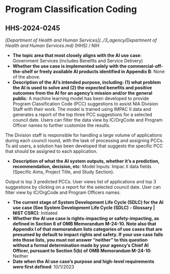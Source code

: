 # Program Classification Coding
## HHS-2024-0245
_[Department of Health and Human Services](../3_agency/Department of Health and Human Services.md)_ (HHS) / NIH


+ **The topic area that most closely aligns with the AI use case**: Government Services (includes Benefits and Service Delivery)
+ **Whether the use case is implemented solely with the commercial-off-the-shelf or freely available AI products identified in Appendix B**: None of the above.
+ **Description of the AI’s intended purpose, including: (1) what problem the AI is used to solve and (2) the expected benefits and positive outcomes from the AI for an agency’s mission and/or the general public**: A machine learning model has been developed to provide Program Classification Code (PCC) suggestions to assist NIA Division Staff with their work. The model is trained using IMPAC II data and generates a report of the top three PCC suggestions for a selected council date. Users can filter the data view by IC/OrgCode and Program Officer names to further customize the results.

The Division staff is responsible for handling a large volume of applications during each council round, with the task of processing and assigning PCCs. To aid users, a solution has been developed that suggests the specific PCC that should be assigned to each application.
+ **Description of what the AI system outputs, whether it’s a prediction, recommendation, decision, etc**: Model Inputs: Impac II data fields (Specific Aims, Project Title, and Study Section).

Output is top 3 predicted PCCs. User views list of applications and top 3 suggestions by clicking on a report for the selected council date. User can filter view by IC/OrgCode and Program Officers names.
+ **The current stage of System Development Life Cycle (SDLC) for the AI use case (See System Development Life Cycle (SDLC) - Glossary | NIST CSRC)**: Initiated
+ **Whether the AI use case is rights-impacting or safety-impacting, as defined in Section 6 of OMB Memorandum M-24-10. Note also that Appendix I of that memorandum lists categories of use cases that are presumed by default to impact rights and safety. If your use case falls into those lists, you must not answer “neither” to this question without a formal determination made by your agency’s Chief AI Officer, pursuant to Section 5(b) of OMB Memorandum M-24-10**: Neither
+ **Date when the AI use case’s purpose and high-level requirements were first defined**: 10/1/2023